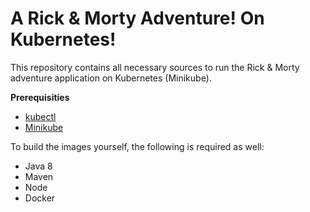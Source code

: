# A Rick & Morty Adventure! On Kubernetes!

This repository contains all necessary sources to run the Rick & Morty adventure application on Kubernetes (Minikube).

**Prerequisities**

* [kubectl](https://kubernetes.io/docs/tasks/tools/install-kubectl/)
* [Minikube](https://github.com/kubernetes/minikube/releases)

To build the images yourself, the following is required as well:

* Java 8
* Maven
* Node
* Docker
